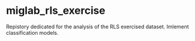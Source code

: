 # miglab_rls_exercise
 Repistory dedicated for the analysis of the RLS exercised dataset. Imlement classification models. 
